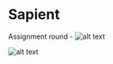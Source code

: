 # Sapient

Assignment round - 
![alt text](https://i.ibb.co/pfq8WpB/ss.png)

![alt text](https://i.ibb.co/5WJ1zdJ/sss.png)
